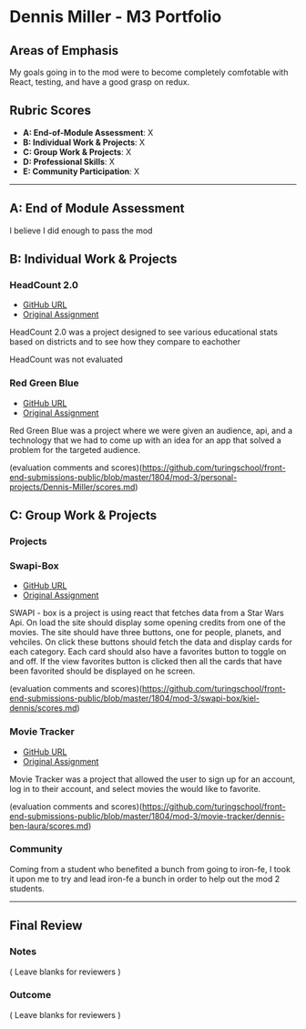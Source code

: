 # Dennis Miller - M3 Portfolio

## Areas of Emphasis

My goals going in to the mod were to become completely comfotable with React, testing, and have a good grasp on redux. 

## Rubric Scores

* **A: End-of-Module Assessment**: X
* **B: Individual Work & Projects**: X
* **C: Group Work & Projects**: X
* **D: Professional Skills**: X
* **E: Community Participation**: X

-----------------------

## A: End of Module Assessment

I believe I did enough to pass the mod

## B: Individual Work & Projects

### HeadCount 2.0

* [GitHub URL](https://github.com/dmiller1623/headcount2.0)
* [Original Assignment](https://github.com/turingschool-examples/headcount2.0)

HeadCount 2.0 was a project designed to see various educational stats based on districts and to see how they compare to eachother

HeadCount was not evaluated

### Red Green Blue

* [GitHub URL](https://github.com/dmiller1623/personal-project)
* [Original Assignment](http://frontend.turing.io/projects/red-green-blue.html)

Red Green Blue was a project where we were given an audience, api, and a technology that we had to come up with an idea for an app that solved a problem for the targeted audience.

(evaluation comments and scores)(https://github.com/turingschool/front-end-submissions-public/blob/master/1804/mod-3/personal-projects/Dennis-Miller/scores.md)


## C: Group Work & Projects

### Projects

### Swapi-Box

* [GitHub URL](https://github.com/dmiller1623/dm-kd-swapi-box)
* [Original Assignment](http://frontend.turing.io/projects/swapi-box.html)

SWAPI - box is a project is using react that fetches data from a Star Wars Api. 
On load the site should display some opening credits from one of the movies. 
The site should have three buttons, one for people, planets, and vehciles. 
On click these buttons should fetch the data and display cards for each category. 
Each card should also have a favorites button to toggle on and off. 
If the view favorites button is clicked then all the cards that have been favorited should be displayed on he screen.

(evaluation comments and scores)(https://github.com/turingschool/front-end-submissions-public/blob/master/1804/mod-3/swapi-box/kiel-dennis/scores.md)


### Movie Tracker

* [GitHub URL](https://github.com/laurakwhit/movie-tracker)
* [Original Assignment](https://github.com/turingschool-examples/movie-tracker)

Movie Tracker was a project that allowed the user to sign up for an account, log in to their account, and select movies the would like to favorite.

(evaluation comments and scores)(https://github.com/turingschool/front-end-submissions-public/blob/master/1804/mod-3/movie-tracker/dennis-ben-laura/scores.md)

### Community 

Coming from a student who benefited a bunch from going to iron-fe, I took it upon me to try and lead iron-fe a bunch in order to help out the mod 2 students. 

------------------

## Final Review

### Notes

( Leave blanks for reviewers )

### Outcome

( Leave blanks for reviewers )
